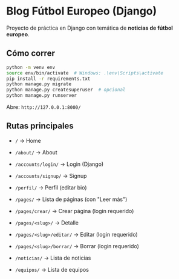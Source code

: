 
# Blog Fútbol Europeo (Django)

Proyecto de práctica en Django con temática de **noticias de fútbol europeo**.



## Cómo correr
```bash
python -m venv env
source env/bin/activate  # Windows: .\env\Scripts\activate
pip install -r requirements.txt
python manage.py migrate
python manage.py createsuperuser  # opcional
python manage.py runserver
```

Abre: `http://127.0.0.1:8000/`

## Rutas principales
- `/` → Home
- `/about/` → About
- `/accounts/login/` → Login (Django)
- `/accounts/signup/` → Signup
- `/perfil/` → Perfil (editar bio)
- `/pages/` → Lista de páginas (con "Leer más")
- `/pages/crear/` → Crear página (login requerido)
- `/pages/<slug>/` → Detalle
- `/pages/<slug>/editar/` → Editar (login requerido)
- `/pages/<slug>/borrar/` → Borrar (login requerido)
- `/noticias/` → Lista de noticias
- `/equipos/` → Lista de equipos






  ```
